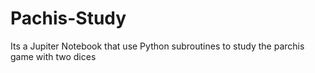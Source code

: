 # Pachis-Study
Its a Jupiter Notebook that use Python subroutines to study the parchis game with two dices
